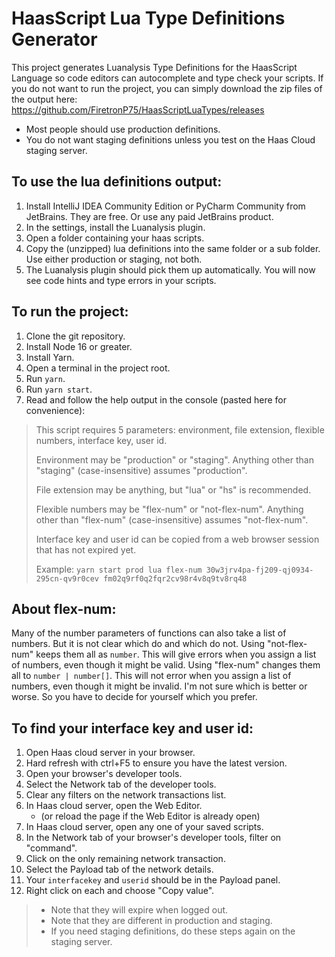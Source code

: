 # HaasScript Lua Type Definitions Generator
This project generates Luanalysis Type Definitions for the HaasScript Language so code editors can autocomplete and type check your
scripts. If you do not want to run the project, you can simply download the zip files of the output here:
https://github.com/FiretronP75/HaasScriptLuaTypes/releases
* Most people should use production definitions.
* You do not want staging definitions unless you test on the Haas Cloud staging server.

## To use the lua definitions output:
1. Install IntelliJ IDEA Community Edition or PyCharm Community from JetBrains. They are free. Or use any paid JetBrains product.
2. In the settings, install the Luanalysis plugin.
3. Open a folder containing your haas scripts.
4. Copy the (unzipped) lua definitions into the same folder or a sub folder. Use either production or staging, not both.
5. The Luanalysis plugin should pick them up automatically. You will now see code hints and type errors in your scripts.

## To run the project:
1. Clone the git repository.
2. Install Node 16 or greater.
3. Install Yarn.
4. Open a terminal in the project root.
5. Run `yarn`.
6. Run `yarn start`.
7. Read and follow the help output in the console (pasted here for convenience):
  > This script requires 5 parameters: environment, file extension, flexible numbers, interface key, user id.
  >
  > Environment may be "production" or "staging". Anything other than "staging" (case-insensitive) assumes "production".
  >
  > File extension may be anything, but "lua" or "hs" is recommended.
  >
  > Flexible numbers may be "flex-num" or "not-flex-num". Anything other than "flex-num" (case-insensitive) assumes "not-flex-num".
  >
  > Interface key and user id can be copied from a web browser session that has not expired yet.
  >
  > Example: `yarn start prod lua flex-num 30w3jrv4pa-fj209-qj0934-295cn-qv9r0cev fm02q9rf0q2fqr2cv98r4v8q9tv8rq48`

## About flex-num:
Many of the number parameters of functions can also take a list of numbers.
But it is not clear which do and which do not.
Using "not-flex-num" keeps them all as `number`.
This will give errors when you assign a list of numbers, even though it might be valid.
Using "flex-num" changes them all to `number | number[]`.
This will not error when you assign a list of numbers, even though it might be invalid.
I'm not sure which is better or worse. So you have to decide for yourself which you prefer.

## To find your interface key and user id:
1. Open Haas cloud server in your browser.
2. Hard refresh with ctrl+F5 to ensure you have the latest version.
3. Open your browser's developer tools.
4. Select the Network tab of the developer tools.
5. Clear any filters on the network transactions list.
6. In Haas cloud server, open the Web Editor.
   * (or reload the page if the Web Editor is already open)
7. In Haas cloud server, open any one of your saved scripts.
8. In the Network tab of your browser's developer tools, filter on "command".
9. Click on the only remaining network transaction.
10. Select the Payload tab of the network details.
11. Your `interfacekey` and `userid` should be in the Payload panel.
12. Right click on each and choose "Copy value".
  > * Note that they will expire when logged out.
  > * Note that they are different in production and staging.
  > * If you need staging definitions, do these steps again on the staging server.
